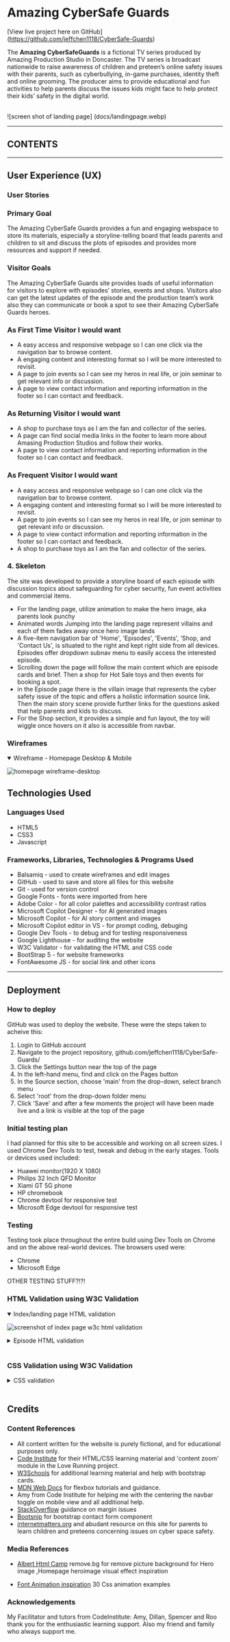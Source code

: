 
# Amazing CyberSafe Guards

[View live project here on GitHub] (https://github.com/jeffchen1118/CyberSafe-Guards)

The **Amazing CyberSafeGuards** is a fictional TV series produced by Amazing Production Studio in Doncaster. The TV series is broadcast nationwide to raise awareness of children and preteen’s online safety issues with their parents, such as cyberbullying, in-game purchases, identity theft and online grooming. The producer aims to provide educational and fun activities to help parents discuss the issues kids might face to help protect their kids’ safety in the digital world.  
<br>

![screen shot of landing page] (docs/landingpage.webp)

---

## CONTENTS


---

## User Experience (UX)  
  
### **User Stories**  

### **Primary Goal**  
  
The Amazing CyberSafe Guards provides a fun and engaging webspace to store its materials, especially a storyline-telling board that leads parents and children to sit and discuss the plots of episodes and provides more resources and support if needed. 

### **Visitor Goals** 
The Amazing CyberSafe Guards site provides loads of useful information for visitors to explore with episodes’ stories, events and shops. Visitors also can get the latest updates of the episode and the production team’s work also they can communicate or book a spot to see their Amazing CyberSafe Guards heroes.   

### **As First Time Visitor I would want**
  - A easy access and responsive webpage so I can one click via the navigation bar to browse content.
  - A engaging content and interesting format so I will be more interested to revisit. 
  - A page to join events so I can see my heros in real life, or join seminar to get relevant info or discussion. 
  - A page to view contact information and reporting information in the footer so I can contact and feedback. 

### **As Returning Visitor I would want**  
  - A shop to purchase toys as I am the fan and collector of the series. 
  - A page can find social media links in the footer to learn more about Amasing Production Studios and follow their works.
  - A page to view contact information and reporting information in the footer so I can contact and feedback. 
  
### **As Frequent Visitor I would want**  
  - A easy access and responsive webpage so I can one click via the navigation bar to browse content.
  - A engaging content and interesting format so I will be more interested to revisit. 
  - A page to join events so I can see my heros in real life, or join seminar to get relevant info or discussion. 
  - A page to view contact information and reporting information in the footer so I can contact and feedback.
  - A shop to purchase toys as I am the fan and collector of the series.


### **4. Skeleton**

The site was developed to provide a storyline board of each episode with discussion topics about safeguarding for cyber security, fun event activities and commercial items.   

- For the landing page, utilize animation to make the hero image, aka parents look punchy   
- Animated words Jumping into the landing page represent villains and each of them fades away once hero image lands 
- A five-item navigation bar of 'Home', 'Episodes', 'Events', ‘Shop, and 'Contact Us', is situated to the right and kept right side from all devices. Episodes offer dropdown subnav menu to easily access the interested episode. 
- Scrolling down the page will follow the main content which are episode cards and brief. Then a shop for Hot Sale toys and then events for booking a spot. 
- in the Episode page there is the villain image that represents the cyber safety issue of the topic and offers a holistic information source link. Then the main story scene provide further links for the questions asked that help parents and kids to discuss. 
- For the Shop section, it provides a simple and fun layout, the toy will wiggle once hovers on it also is accessible from navbar.  

### Wireframes  
<details open>
<summary>Wireframe - Homepage Desktop & Mobile</summary>  

![homepage wireframe-desktop](docs/wireframe.png)



## Technologies Used    

### **Languages Used**   

- HTML5
- CSS3
- Javascript

### **Frameworks, Libraries, Technologies & Programs Used**  

- Balsamiq - used to create wireframes and edit images 
- GitHub - used to save and store all files for this website  
- Git - used for version control
- Google Fonts - fonts were imported from here 
- Adobe Color - for all color palettes and accessibility contrast ratios  
- Microsoft Copilot Designer - for AI generated images
- Microsoft Copilot - for AI story content and images
- Microsoft Copilot editor in VS - for prompt coding, debuging
- Google Dev Tools - to debug and for testing responsiveness 
- Google Lighthouse - for auditing the website
- W3C Validator - for validating the HTML and CSS code 
- BootStrap 5 - for website frameworks
- FontAwesome JS - for social link and other icons

---   

## Deployment

### **How to deploy**  

GitHub was used to deploy the website. These were the steps taken to acheive this:  

1. Login to GitHub account
2. Navigate to the project repository, github.com/jeffchen1118/CyberSafe-Guards/
3. Click the Settings button near the top of the page
4. In the left-hand menu, find and click on the Pages button
5. In the Source section, choose 'main' from the drop-down, select branch menu
6. Select 'root' from the drop-down folder menu
7. Click 'Save' and after a few moments the project will have been made live and a link is visible at the top of the page


### **Initial testing plan**

I had planned for this site to be accessible and working on all screen sizes. I used Chrome Dev Tools to test, tweak and debug in the early stages. Tools or devices used included:  
- Huawei monitor(1920 X 1080)  
- Philips 32 Inch QFD Monitor
- Xiami GT 5G phone
- HP chromebook 
- Chrome devtool for responsive test
- Microsoft Edge devtool for responsive test
### **Testing**    

Testing took place throughout the entire build using Dev Tools on Chrome and on the above real-world devices. The browsers used were:  
- Chrome   
- Microsoft Edge  

OTHER TESTING STUFF?!?!

### **HTML Validation using W3C Validation**  
<details open>
<summary>Index/landing page HTML validation</summary>  

![screenshot of index page w3c html validation](docs/w3c_index.png)
</details>   
<details>
<summary>Episode HTML validation</summary>  

![screenshot of Cyberbulling w3c html validation](docs/w3cepisodes.png)
</details>  
  
<br>  

### **CSS Validation using W3C Validation** 

<details>
<summary>CSS validation</summary>  

![screenshot of CSS1 validation](docs/w3c_stylecss.png)
- contains 4 vendor specific warnings which was added via copilot for compatibility with older browser 
![screenshot of CSS2 validation](docs/w3c_animationcss.png)
- contains 22 vendor specific warnings which was added via copilot for compatibility with older browser 
</details>   

<br>  


## Credits  
  
### **Content References**
- All content written for the website is purely fictional, and for educational purposes only.
- [Code Institute](https://codeinstitute.net/ie/) for their HTML/CSS learning material and 'content zoom' module in the Love Running project.
- [W3Schools](https://www.w3schools.com/) for additional learning material and help with bootstrap cards.
- [MDN Web Docs](https://developer.mozilla.org/en-US/docs/Learn/CSS/CSS_layout/Flexbox) for flexbox tutorials and guidance.
- Amy from Code Institute for helping me with the centering the navbar toggle on mobile view and all additional help.
- [StackOverflow](https://stackoverflow.com/questions/66564503/wrong-validation-on-element-br-in-ul-li-elements) guidance on margin issues 
- [Bootsnip](https://bootsnipp.com/snippets/7nmOW) for bootstrap contact form component
- [internetmatters.org](https://www.internetmatters.org/issues/cyberbullying/) and abudant resource on this site for parents to learn children and preteens concerning issues on cyber space safety. 
 


### **Media References**  
- [Albert Html Camp](https://www.youtube.com/watch?v=RyF8rzeYkgQ ) remove.bg for remove picture background for Hero image ,Homepage heroimage visual effect inspiration 
  
 - [Font Animation inspiration](https://blog.hubspot.com/website/css-animation-examples) 30 Css animation examples 


### **Acknowledgements** 
My Facilitator and tutors from CodeInstitute: 
Amy, Dillan, Spencer and Roo thank you for the enthusiastic learning support.  Also my friend and family who always support me.    

